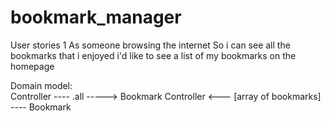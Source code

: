 #  bookmark_manager

User stories 1
As someone browsing the internet
So i can see all the bookmarks that i enjoyed
i'd like to see a list of my bookmarks on the homepage

Domain model:  
Controller ---- .all  -----> Bookmark
Controller <--- [array of bookmarks] ---- Bookmark

